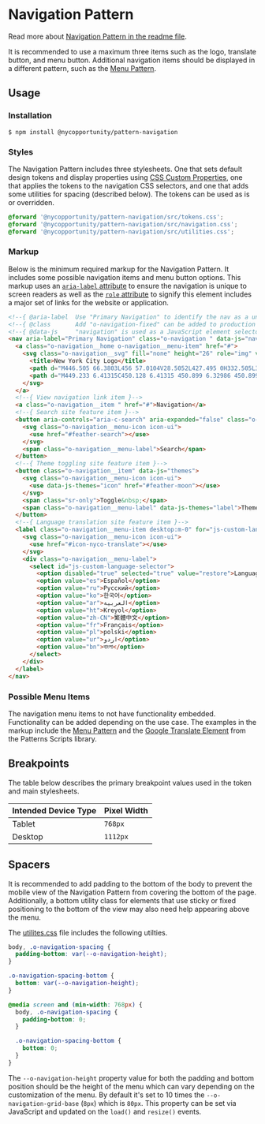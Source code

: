 # Navigation Pattern

Read more about [Navigation Pattern in the readme file](src/navigation.md).

It is recommended to use a maximum three items such as the logo, translate button, and menu button. Additional navigation items should be displayed in a different pattern, such as the [Menu Pattern](https://github.com/NYCOpportunity/pattern-menu).

## Usage

### Installation

```shell
$ npm install @nycopportunity/pattern-navigation
```

### Styles

The Navigation Pattern includes three stylesheets. One that sets default design tokens and display properties using [CSS Custom Properties](https://developer.mozilla.org/en-US/docs/Web/CSS/Using_CSS_custom_properties), one that applies the tokens to the navigation CSS selectors, and one that adds some utilities for spacing (described below). The tokens can be used as is or overridden.

```scss
@forward '@nycopportunity/pattern-navigation/src/tokens.css';
@forward '@nycopportunity/pattern-navigation/src/navigation.css';
@forward '@nycopportunity/pattern-navigation/src/utilities.css';
```

### Markup

Below is the minimum required markup for the Navigation Pattern. It includes some possible navigation items and menu button options. This markup uses an [`aria-label` attribute](https://developer.mozilla.org/en-US/docs/Web/Accessibility/ARIA/ARIA_Techniques/Using_the_aria-label_attribute) to ensure the navigation is unique to screen readers as well as the [`role` attribute](https://developer.mozilla.org/en-US/docs/Web/Accessibility/ARIA/Roles/Navigation_Role) to signify this element includes a major set of links for the website or application.

```html
<!--{ @aria-label  Use "Primary Navigation" to identify the nav as a unique and major landmark }-->
<!--{ @class       Add "o-navigation-fixed" can be added to production layouts to fix the navigation to the bottom of the screen for the mobile viewport }-->
<!--{ @data-js     "navigation" is used as a JavaScript element selector. It is primarily used to set get the client height of the element to add padding to the bottom of the body. This prevents the mobile view of the element from covering the bottom of the page. }-->
<nav aria-label="Primary Navigation" class="o-navigation " data-js="navigation">
  <a class="o-navigation__home o-navigation__menu-item" href="#">
    <svg class="o-navigation__svg" fill="none" height="26" role="img" viewBox="0 0 456 152" width="78" xmlns="http://www.w3.org/2000/svg">
      <title>New York City Logo</title>
      <path d="M446.505 66.3803L456 57.0104V28.5052L427.495 0H332.505L304 28.5052V9.51562L294.505 0H256.505L247.01 9.51562V28.5052L228 47.5156L209.01 28.5052V9.51562L199.495 0H161.495L152 9.51562L142.505 0H104.505L95.0104 9.51562V47.5156L47.4948 0H9.49479L0 9.51562V142.505L9.49479 152H47.4948L57.0104 142.505V104.505L104.505 152H142.505L152 142.505V66.5052L199.495 114V142.505L209.01 152H247.01L256.505 142.505V114L304 66.5052V123.516L332.505 152H427.495L456 123.516V95.0104L446.505 85.4948H398.99V95.0104H361.01V57.0104H398.99V66.3803H446.505Z" fill="currentColor"></path>
      <path d="M449.233 6.41315C450.128 6.41315 450.899 6.32986 450.899 5.28876C450.899 4.41424 450.045 4.31013 449.337 4.31013H447.9V6.41315H449.233ZM447.921 10.4942H446.734V3.31068H449.462C451.19 3.31068 452.085 3.91452 452.085 5.37205C452.085 6.68383 451.294 7.20438 450.211 7.32931L452.231 10.4942H450.899L449.045 7.4126H447.942V10.4942H447.921ZM449.191 1.41589C446.38 1.41589 444.194 3.62301 444.194 6.78794C444.194 9.74466 446.11 12.16 449.191 12.16C451.981 12.16 454.168 9.9737 454.168 6.78794C454.168 3.62301 451.981 1.41589 449.191 1.41589ZM449.191 13.2844C445.464 13.2844 442.799 10.4942 442.799 6.78794C442.799 2.87342 445.756 0.291504 449.191 0.291504C452.585 0.291504 455.542 2.87342 455.542 6.78794C455.563 10.6816 452.606 13.2844 449.191 13.2844Z" fill="currentColor"></path>
    </svg>
  </a>
  <!--{ View navigation link item }-->
  <a class="o-navigation__item " href="#">Navigation</a>
  <!--{ Search site feature item }-->
  <button aria-controls="aria-c-search" aria-expanded="false" class="o-navigation__item" data-js="search">
    <svg class="o-navigation__menu-icon icon-ui">
      <use href="#feather-search"></use>
    </svg>
    <span class="o-navigation__menu-label">Search</span>
  </button>
  <!--{ Theme toggling site feature item }-->
  <button class="o-navigation__item" data-js="themes">
    <svg class="o-navigation__menu-icon icon-ui">
      <use data-js-themes="icon" href="#feather-moon"></use>
    </svg>
    <span class="sr-only">Toggle&nbsp;</span>
    <span class="o-navigation__menu-label" data-js-themes="label">Theme</span>
  </button>
  <!--{ Language translation site feature item }-->
  <label class="o-navigation__menu-item desktop:m-0" for="js-custom-language-selector">
    <svg class="o-navigation__menu-icon icon-ui">
      <use href="#icon-nyco-translate"></use>
    </svg>
    <div class="o-navigation__menu-label">
      <select id="js-custom-language-selector">
        <option disabled="true" selected="true" value="restore">Languages</option>
        <option value="es">Español</option>
        <option value="ru">Русский</option>
        <option value="ko">한국어</option>
        <option value="ar">العربية</option>
        <option value="ht">Kreyol</option>
        <option value="zh-CN">繁體中文</option>
        <option value="fr">Français</option>
        <option value="pl">polski</option>
        <option value="ur">اردو</option>
        <option value="bn">বাংলা</option>
      </select>
    </div>
  </label>
</nav>
```

### Possible Menu Items

The navigation menu items to not have functionality embedded. Functionality can be added depending on the use case. The examples in the markup include the [Menu Pattern](https://github.com/NYCOpportunity/pattern-menu) and the [Google Translate Element](https://github.com/CityOfNewYork/patterns-scripts/tree/main/src/google-translate-element) from the Patterns Scripts library.

## Breakpoints

The table below describes the primary breakpoint values used in the token and main stylesheets.

Intended Device Type | Pixel Width
---------------------|-
Tablet               | `768px`
Desktop              | `1112px`

## Spacers

It is recommended to add padding to the bottom of the body to prevent the mobile view of the Navigation Pattern from covering the bottom of the page. Additionally, a bottom utility class for elements that use sticky or fixed positioning to the bottom of the view may also need help appearing above the menu.

The [utilites.css](src/utilities.css) file includes the following utilties.

```css
body, .o-navigation-spacing {
  padding-bottom: var(--o-navigation-height);
}

.o-navigation-spacing-bottom {
  bottom: var(--o-navigation-height);
}

@media screen and (min-width: 768px) {
  body, .o-navigation-spacing {
    padding-bottom: 0;
  }

  .o-navigation-spacing-bottom {
    bottom: 0;
  }
}
```

The `--o-navigation-height` property value for both the padding and bottom position should be the height of the menu which can vary depending on the customization of the menu. By default it's set to 10 times the `--o-navigation-grid-base` (`8px`) which is `80px`. This property can be set via JavaScript and updated on the `load()` and `resize()` events.
